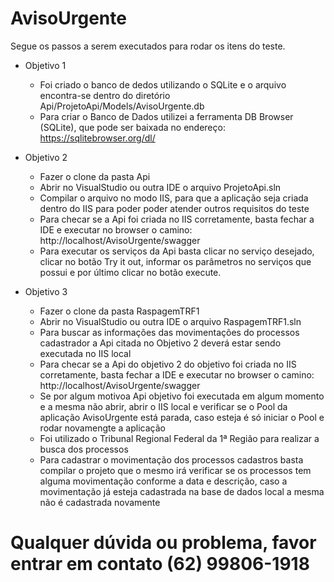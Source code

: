 # AvisoUrgente
Segue os passos a serem executados para rodar os itens do teste.


  * Objetivo 1
  
    - Foi criado o banco de dedos utilizando o SQLite e o arquivo encontra-se dentro do diretório Api/ProjetoApi/Models/AvisoUrgente.db
    - Para criar o Banco de Dados utilizei a ferramenta DB Browser (SQLite), que pode ser baixada no endereço: https://sqlitebrowser.org/dl/
  
  * Objetivo 2
  
    - Fazer o clone da pasta Api
    - Abrir no VisualStudio ou outra IDE o arquivo ProjetoApi.sln
    - Compilar o arquivo no modo IIS, para que a aplicação seja criada dentro do IIS para poder poder atender outros requisitos do teste
    - Para checar se a Api foi criada no IIS corretamente, basta fechar a IDE e executar no browser o camino: http://localhost/AvisoUrgente/swagger
    - Para executar os serviços da Api basta clicar no serviço desejado, clicar no botão Try it out, informar os parâmetros no serviços que possui e por último clicar no botão execute.
    
    
  * Objetivo 3
  
    - Fazer o clone da pasta RaspagemTRF1
    - Abrir no VisualStudio ou outra IDE o arquivo RaspagemTRF1.sln
    - Para buscar as informações das movimentações do processos cadastrador a Api citada no Objetivo 2 deverá estar sendo executada no IIS local
    - Para checar se a Api do objetivo 2 do objetivo foi criada no IIS corretamente, basta fechar a IDE e executar no browser o camino: http://localhost/AvisoUrgente/swagger
    - Se por algum motivoa Api objetivo foi executada em algum momento e a mesma não abrir, abrir o IIS local e verificar se o Pool da aplicação AvisoUrgente está parada, caso esteja é só iniciar o Pool e rodar novamengte a aplicação
    - Foi utilizado o Tribunal Regional Federal da 1ª Região para realizar a busca dos processos
    - Para cadastrar o movimentação dos processos cadastros basta compilar o projeto que o mesmo irá verificar se os processos tem alguma movimentação conforme a data e descrição, caso a movimentação já esteja cadastrada na base de dados local a mesma não é cadastrada novamente
    
# Qualquer dúvida ou problema, favor entrar em contato (62) 99806-1918
    


